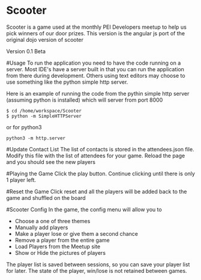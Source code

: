 # Scooter
Scooter is a game used at the monthly PEI Developers meetup to help us pick winners of our door prizes. This version is the angular js port of the original dojo version of scooter

Version 0.1 Beta

#Usage
To run the application you need to have the code running on a server. Most IDE's have a server built in that you can run the application from there during development. Others using text editors may choose to use something like the python simple http server.

Here is an example of running the code from the pythin simple http server (assuming python is installed) which will server from port 8000
```
$ cd /home/workspace/Scooter
$ python -m SimpleHTTPServer
```
or for python3 
```
python3 -m http.server
```

#Update Contact List
The list of contacts is stored in the attendees.json file. Modify this file with the list of attendees for your game. Reload the page and you should see the new players

#Playing the Game
Click the play button. Continue clicking until there is only 1 player left.

#Reset the Game
Click reset and all the players will be added back to the game and shuffled on the board

#Scooter Config
In the game, the config menu will allow you to 
* Choose a one of three themes
* Manually add players
* Make a player lose or give them a second chance
* Remove a player from the entire game
* Load Players from the Meetup site
* Show or Hide the pictures of players

The player list is saved between sessions, so you can save your player list for later. The state of the player, win/lose is not retained between games.


